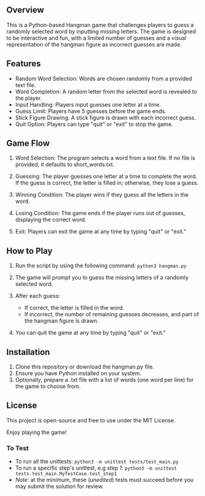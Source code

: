 ## Overview

This is a Python-based Hangman game that challenges players to guess a randomly selected word by inputting missing letters. The game is designed to be interactive and fun, with a limited number of guesses and a visual representation of the hangman figure as incorrect guesses are made.


## Features

- Random Word Selection: Words are chosen randomly from a provided text file.
- Word Completion: A random letter from the selected word is revealed to the player.
- Input Handling: Players input guesses one letter at a time.
- Guess Limit: Players have 5 guesses before the game ends.
- Stick Figure Drawing: A stick figure is drawn with each incorrect guess.
- Quit Option: Players can type "quit" or "exit" to stop the game.


## Game Flow

1.    Word Selection: The program selects a word from a text file. If no file is provided, it defaults to short_words.txt.      

2.    Guessing: The player guesses one letter at a time to complete the word. If the guess is correct, the letter is filled in; otherwise, they lose a guess.

3.    Winning Condition: The player wins if they guess all the letters in the word.

4.    Losing Condition: The game ends if the player runs out of guesses, displaying the correct word.

5.    Exit: Players can exit the game at any time by typing "quit" or "exit."


## How to Play

1. Run the script by using the following command:
`python3 hangman.py`

2. The game will prompt you to guess the missing letters of a randomly selected word.

3. After each guess:

   * If correct, the letter is filled in the word.
   * If incorrect, the number of remaining guesses decreases, and part of the hangman figure is drawn.

4. You can quit the game at any time by typing "quit" or "exit."


## Installation

1. Clone this repository or download the hangman.py file.
2. Ensure you have Python installed on your system.
3. Optionally, prepare a .txt file with a list of words (one word per line) for the game to choose from.


## License

This project is open-source and free to use under the MIT License.

Enjoy playing the game!

### To Test

* To run all the unittests: `python3 -m unittest tests/test_main.py`
* To run a specific step's unittest, e.g step *1*: `python3 -m unittest tests.test_main.MyTestCase.test_step1`
* _Note_: at the minimum, these (*unedited*) tests must succeed before you may submit the solution for review.
